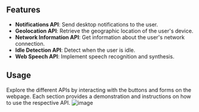 ## Features

- **Notifications API**: Send desktop notifications to the user.
- **Geolocation API**: Retrieve the geographic location of the user's device.
- **Network Information API**: Get information about the user's network connection.
- **Idle Detection API**: Detect when the user is idle.
- **Web Speech API**: Implement speech recognition and synthesis.

## Usage

Explore the different APIs by interacting with the buttons and forms on the webpage. Each section provides a demonstration and instructions on how to use the respective API.
![image](https://github.com/user-attachments/assets/1ddabe70-9431-4c04-920d-c86bcccdf5ed)
